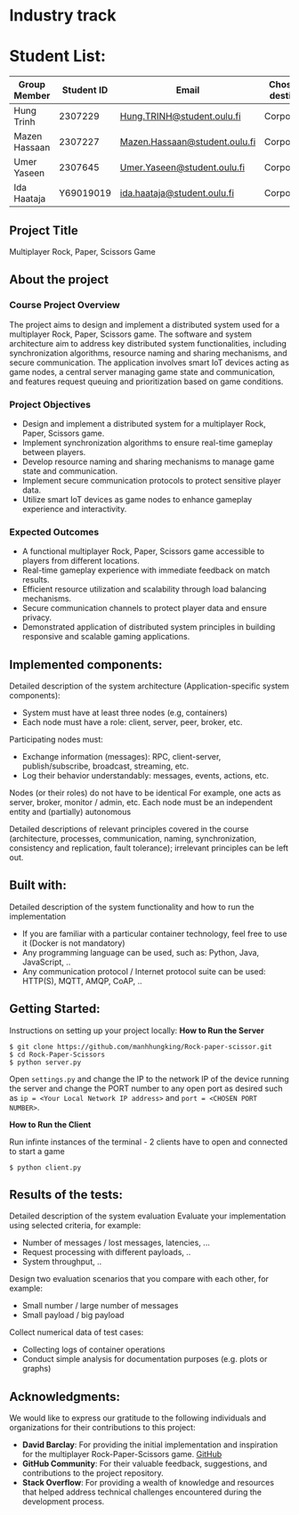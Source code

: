 # Industry track

# Student List:

| Group Member  | Student ID | Email                         | Chosen destiny |
| ------------- | ---------- | ----------------------------- | -------------- |
| Hung Trinh    | 2307229    | Hung.TRINH@student.oulu.fi    | Corporate      |
| Mazen Hassaan | 2307227    | Mazen.Hassaan@student.oulu.fi | Corporate      |
| Umer Yaseen   | 2307645    | Umer.Yaseen@student.oulu.fi   | Corporate      |
| Ida Haataja   | Y69019019  | ida.haataja@student.oulu.fi   | Corporate      |

## Project Title

Multiplayer Rock, Paper, Scissors Game

## About the project

### Course Project Overview

The project aims to design and implement a distributed system used for a multiplayer Rock, Paper, Scissors game. The software and system architecture aim to address key distributed system functionalities, including synchronization algorithms, resource naming and sharing mechanisms, and secure communication. The application involves smart IoT devices acting as game nodes, a central server managing game state and communication, and features request queuing and prioritization based on game conditions.

### Project Objectives

- Design and implement a distributed system for a multiplayer Rock, Paper, Scissors game.
- Implement synchronization algorithms to ensure real-time gameplay between players.
- Develop resource naming and sharing mechanisms to manage game state and communication.
- Implement secure communication protocols to protect sensitive player data.
- Utilize smart IoT devices as game nodes to enhance gameplay experience and interactivity.

### Expected Outcomes

- A functional multiplayer Rock, Paper, Scissors game accessible to players from different locations.
- Real-time gameplay experience with immediate feedback on match results.
- Efficient resource utilization and scalability through load balancing mechanisms.
- Secure communication channels to protect player data and ensure privacy.
- Demonstrated application of distributed system principles in building responsive and scalable gaming applications.

## Implemented components:

Detailed description of the system architecture (Application-specific system components):

- System must have at least three nodes (e.g, containers)
- Each node must have a role: client, server, peer, broker, etc.

Participating nodes must:

- Exchange information (messages): RPC, client-server, publish/subscribe, broadcast, streaming, etc.
- Log their behavior understandably: messages, events, actions, etc.

Nodes (or their roles) do not have to be identical
For example, one acts as server, broker, monitor / admin, etc.
Each node must be an independent entity and (partially) autonomous

Detailed descriptions of relevant principles covered in the course (architecture, processes, communication, naming, synchronization, consistency and replication, fault tolerance); irrelevant principles can be left out.

## Built with:

Detailed description of the system functionality and how to run the implementation

- If you are familiar with a particular container technology, feel free to use it (Docker is not mandatory)
- Any programming language can be used, such as: Python, Java, JavaScript, ..
- Any communication protocol / Internet protocol suite can be used: HTTP(S), MQTT, AMQP, CoAP, ..

## Getting Started:

Instructions on setting up your project locally:
**How to Run the Server**

```
$ git clone https://github.com/manhhungking/Rock-paper-scissor.git
$ cd Rock-Paper-Scissors
$ python server.py
```

Open `settings.py` and change the IP to the network IP of the device running the server and change the PORT number to any open port as desired such as `ip = <Your Local Network IP address>` and `port = <CHOSEN PORT NUMBER>`.

**How to Run the Client**

Run infinte instances of the terminal - 2 clients have to open and connected to start a game

```
$ python client.py
```

## Results of the tests:

Detailed description of the system evaluation
Evaluate your implementation using selected criteria, for example:

- Number of messages / lost messages, latencies, ...
- Request processing with different payloads, ..
- System throughput, ..

Design two evaluation scenarios that you compare with each other, for example:

- Small number / large number of messages
- Small payload / big payload

Collect numerical data of test cases:

- Collecting logs of container operations
- Conduct simple analysis for documentation purposes (e.g. plots or graphs)

## Acknowledgments:

We would like to express our gratitude to the following individuals and organizations for their contributions to this project:

- **David Barclay**: For providing the initial implementation and inspiration for the multiplayer Rock-Paper-Scissors game. [GitHub](https://github.com/barclayd/Multiplayer-Rock-Paper-Scissors)
- **GitHub Community**: For their valuable feedback, suggestions, and contributions to the project repository.
- **Stack Overflow**: For providing a wealth of knowledge and resources that helped address technical challenges encountered during the development process.
